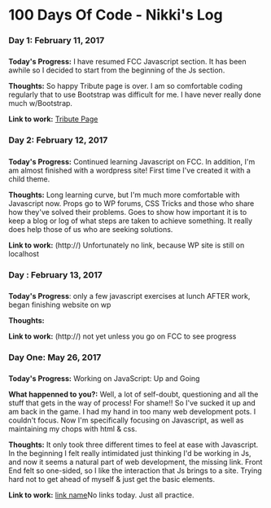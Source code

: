 # 100 Days Of Code - Nikki's Log


### Day 1: February 11, 2017
#####

**Today's Progress:** I have resumed FCC Javascript section.  It has been awhile so I decided to start from the beginning of the Js section.

**Thoughts:** So happy Tribute page is over.  I am so comfortable coding regularly that to use Bootstrap was difficult for me.  I have never really done much w/Bootstrap.

**Link to work:** [Tribute Page](http://codepen.io/devgrrl/pen/vgQqBa)

### Day 2:  February 12, 2017
#####

**Today's Progress:** Continued learning Javascript on FCC. In addition, I'm am almost finished with a wordpress site!  First time I've created it with a child theme. 

**Thoughts:** Long learning curve, but I'm much more comfortable with Javascript now.  Props go to WP forums, CSS Tricks and those who share how they've solved their problems.  Goes to show how important it is to keep a blog or log of what steps are taken to achieve something.  It really does help those of us who are seeking solutions.

**Link to work:** (http://)  Unfortunately no link, because WP site is still on localhost



### Day : February 13, 2017
#####

**Today's Progress**: only a few javascript exercises at lunch
AFTER work, began finishing website on wp 

**Thoughts:** 

**Link to work:** (http://) not yet unless you go on FCC to see progress 

### Day  One: May 26, 2017
#####

**Today's Progress:** Working on JavaScript: Up and Going

**What happenned to you?:** Well, a lot of self-doubt, questioning and all the stuff that gets in the way of process!  For shame!!  So I've sucked it up and am back in the game.  I had my hand in too many web development pots.  I couldn't focus.  Now I'm specifically focusing on Javascript, as well as maintaining my chops with html & css.  

**Thoughts:** It only took three different times to feel at ease with Javascript.  In the beginning I felt really intimidated just thinking I'd be working in Js, and now it seems a natural part of web development, the missing link.  Front End felt so one-sided, so I like the interaction that Js brings to a site.  Trying hard not to get ahead of myself & just get the basic elements.

**Link to work:** [link name](http://)No links today.  Just all practice.
